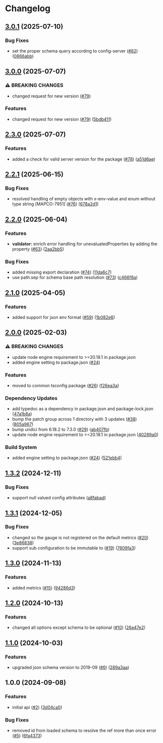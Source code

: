 # Changelog

## [3.0.1](https://github.com/MapColonies/config/compare/v3.0.0...v3.0.1) (2025-07-10)


### Bug Fixes

* set the proper schema query according to config-server ([#82](https://github.com/MapColonies/config/issues/82)) ([0866abb](https://github.com/MapColonies/config/commit/0866abb5f47987095ad5a3461228a4d59c0b02ce))

## [3.0.0](https://github.com/MapColonies/config/compare/v2.3.0...v3.0.0) (2025-07-07)


### ⚠ BREAKING CHANGES

* changed request for new version ([#79](https://github.com/MapColonies/config/issues/79))

### Features

* changed request for new version ([#79](https://github.com/MapColonies/config/issues/79)) ([5bdb411](https://github.com/MapColonies/config/commit/5bdb411890632f90819824fc089504fe1a5ffb28))

## [2.3.0](https://github.com/MapColonies/config/compare/v2.2.1...v2.3.0) (2025-07-07)


### Features

* added a check for valid server version for the package ([#78](https://github.com/MapColonies/config/issues/78)) ([a51d6ae](https://github.com/MapColonies/config/commit/a51d6ae03f8aa88226badb64c16ed74e16279cdc))

## [2.2.1](https://github.com/MapColonies/config/compare/v2.2.0...v2.2.1) (2025-06-15)


### Bug Fixes

* resolved handling of empty objects with x-env-value and enum without type string [MAPCO-7951] ([#76](https://github.com/MapColonies/config/issues/76)) ([678a2d1](https://github.com/MapColonies/config/commit/678a2d10f68f343f6d0925c5486b7237a550d78a))

## [2.2.0](https://github.com/MapColonies/config/compare/v2.1.0...v2.2.0) (2025-06-04)


### Features

* **validator:** enrich error handling for unevaluatedProperties by adding the property ([#63](https://github.com/MapColonies/config/issues/63)) ([2aa2bb5](https://github.com/MapColonies/config/commit/2aa2bb5092f880a96b418aa123b5bb9dac8613eb))


### Bug Fixes

* added missing export declaration ([#74](https://github.com/MapColonies/config/issues/74)) ([11da6c7](https://github.com/MapColonies/config/commit/11da6c7700d8ce8ca064aff5ec3943afba6db479))
* use path.sep for schema base path resolution ([#73](https://github.com/MapColonies/config/issues/73)) ([c466f8a](https://github.com/MapColonies/config/commit/c466f8a9fc5d629b7eb3eae902959ab479ef1633))

## [2.1.0](https://github.com/MapColonies/config/compare/v2.0.0...v2.1.0) (2025-04-05)


### Features

* added support for json env format ([#59](https://github.com/MapColonies/config/issues/59)) ([1b082e6](https://github.com/MapColonies/config/commit/1b082e6c39c0143967f06ca829db515c748de3f2))

## [2.0.0](https://github.com/MapColonies/config/compare/v1.3.2...v2.0.0) (2025-02-03)


### ⚠ BREAKING CHANGES

* update node engine requirement to >=20.18.1 in package.json
* added engine setting to package.json ([#24](https://github.com/MapColonies/config/issues/24))

### Features

* moved to common tsconfig package ([#26](https://github.com/MapColonies/config/issues/26)) ([f26ea3a](https://github.com/MapColonies/config/commit/f26ea3a2d2c7c64a2b32870b54295be7ba88d6a1))


### Dependency Updates

* add typedoc as a dependency in package.json and package-lock.json ([47a1b8a](https://github.com/MapColonies/config/commit/47a1b8ab9edf32cff84915b2f9ba782fa74681f5))
* bump the patch group across 1 directory with 3 updates ([#38](https://github.com/MapColonies/config/issues/38)) ([805a967](https://github.com/MapColonies/config/commit/805a967148f51526d1a6f4745fe124ae917517d0))
* bump undici from 6.18.2 to 7.3.0 ([#29](https://github.com/MapColonies/config/issues/29)) ([ab407fb](https://github.com/MapColonies/config/commit/ab407fbf900dde1d301f998a3350f5670c12f07d))
* update node engine requirement to &gt;=20.18.1 in package.json ([40289a0](https://github.com/MapColonies/config/commit/40289a0b0fbf6fba4522b3571059e61da78ed7d1))


### Build System

* added engine setting to package.json ([#24](https://github.com/MapColonies/config/issues/24)) ([521ebb4](https://github.com/MapColonies/config/commit/521ebb4df4ae5c91c5c5789f4fa8fa38567e93ff))

## [1.3.2](https://github.com/MapColonies/config/compare/v1.3.1...v1.3.2) (2024-12-11)


### Bug Fixes

* support null valued config attributes ([a8fabad](https://github.com/MapColonies/config/commit/a8fabad30160e542dfc3c25862fb40db54c9cde6))

## [1.3.1](https://github.com/MapColonies/config/compare/v1.3.0...v1.3.1) (2024-12-05)


### Bug Fixes

* changed so the gauge is not registered on the default metrics ([#20](https://github.com/MapColonies/config/issues/20)) ([3e86838](https://github.com/MapColonies/config/commit/3e86838999aca5b366de4f997862df8da4734890))
* support sub configuration to be immutable to ([#19](https://github.com/MapColonies/config/issues/19)) ([7609fa3](https://github.com/MapColonies/config/commit/7609fa3b1394bac06ad59fdc698ce83c26083814))

## [1.3.0](https://github.com/MapColonies/config/compare/v1.2.0...v1.3.0) (2024-11-13)


### Features

* added metrics ([#15](https://github.com/MapColonies/config/issues/15)) ([94286d3](https://github.com/MapColonies/config/commit/94286d31ab62545ca6cda36ff8d57f8164454dd3))

## [1.2.0](https://github.com/MapColonies/config/compare/v1.1.0...v1.2.0) (2024-10-13)


### Features

* changed all options except schema to be optional ([#10](https://github.com/MapColonies/config/issues/10)) ([26a47e2](https://github.com/MapColonies/config/commit/26a47e265854db8d7b61e6e6602ef3224b50122a))

## [1.1.0](https://github.com/MapColonies/config/compare/v1.0.0...v1.1.0) (2024-10-03)


### Features

* upgraded json schema version to 2019-09 ([#6](https://github.com/MapColonies/config/issues/6)) ([289a3aa](https://github.com/MapColonies/config/commit/289a3aa30c0d1492ecd957df284e045710305d16))

## 1.0.0 (2024-09-08)


### Features

* initial api ([#2](https://github.com/MapColonies/config/issues/2)) ([3d04ca0](https://github.com/MapColonies/config/commit/3d04ca0c01560219a1c00d6a41168446e3bf3809))


### Bug Fixes

* removed id from loaded schema to resolve the ref more than once error ([#5](https://github.com/MapColonies/config/issues/5)) ([6fa4373](https://github.com/MapColonies/config/commit/6fa43732ce98e908d7676125c311d71554e2b9d9))
